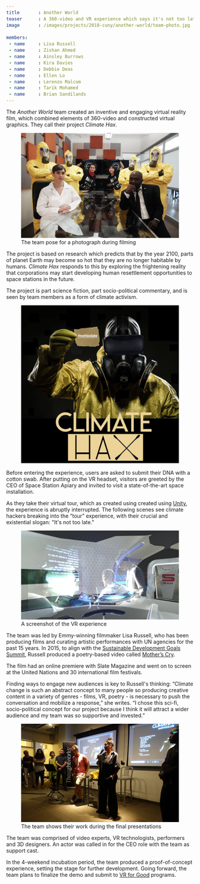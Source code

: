 ```yaml
---
title       : Another World
teaser      : A 360-video and VR experience which says it's not too late
image       : /images/projects/2018-cuny/another-world/team-photo.jpg

members:
 - name     : Lisa Russell
 - name     : Zishan Ahmed
 - name     : Ainsley Burrows
 - name     : Kira Davies
 - name     : Debbie Deas
 - name     : Ellen Lo
 - name     : Lerenzo Malcom
 - name     : Tarik Mohamed
 - name     : Brian Sandilands
---
```

The _Another World_ team created an inventive and engaging virtual reality film, which combined elements of 360-video and constructed virtual graphics. They call their project _Climate Hax_.

<figure>
	<img src="/images/projects/2018-cuny/another-world/team-photo.jpg" alt="The team pose for a photograph during filming" />
	<figcaption>The team pose for a photograph during filming</figcaption>
</figure>

The project is based on research which predicts that by the year 2100, parts of planet Earth may become so hot that they are no longer habitable by humans. _Climate Hax_ responds to this by exploring the frightening reality that corporations may start developing human resettlement opportunities to space stations in the future.

The project is part science fiction, part socio-political commentary, and is seen by team members as a form of climate activism.

<figure>
	<img src="/images/projects/2018-cuny/another-world/climate-hax.jpg" alt="Climate Hax" />
</figure>

Before entering the experience, users are asked to submit their DNA with a cotton swab. After putting on the VR headset, visitors are greeted by the CEO of Space Station Apiary and invited to visit a state-of-the-art space installation.

As they take their virtual tour, which as created using created using [Unity](https://unity3d.com/), the experience is abruptly interrupted. The following scenes see climate hackers breaking into the “tour” experience, with their crucial and existential slogan: "It's not too late."

<figure>
	<img src="/images/projects/2018-cuny/another-world/screenshot.jpg" alt="A screenshot of the VR experience" />
	<figcaption>A screenshot of the VR experience</figcaption>
</figure>

The team was led by Emmy-winning filmmaker Lisa Russell, who has been producing films and curating artistic performances with UN agencies for the past 15 years. In 2015, to align with the [Sustainable Development Goals Summit](https://www.unfpa.org/events/united-nations-sustainable-development-summit-2015), Russell produced a poetry-based video called [Mother’s Cry](https://youtu.be/jAdCOkM2L68).

The film had an online premiere with Slate Magazine and went on to screen at the United Nations and 30 international film festivals.

Finding ways to engage new audiences is key to Russell's thinking: “Climate change is such an abstract concept to many people so producing creative content in a variety of genres - films, VR, poetry - is necessary to push the conversation and mobilize a response,” she writes. “I chose this sci-fi, socio-political concept for our project because I think it will attract a wider audience and my team was so supportive and invested.”

<figure>
	<img src="/images/projects/2018-cuny/another-world/presentation.jpg" alt="The team shows their work during the final presentations" />
	<figcaption>The team shows their work during the final presentations</figcaption>
</figure>

The team was comprised of video experts, VR technologists, performers and 3D designers. An actor was called in for the CEO role with the team as support cast.

In the 4-weekend incubation period, the team produced a proof-of-concept experience, setting the stage for further development. Going forward, the team plans to finalize the demo and submit to [VR for Good](https://www.oculus.com/vr-for-good/) programs.

